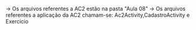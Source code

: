 -> Os arquivos referentes a AC2 estão na pasta "Aula 08"
-> Os arquivos referentes a aplicação da AC2 chamam-se: Ac2Activity,CadastroActivity e Exercicio
